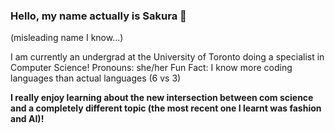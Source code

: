 ### Hello, my name actually is Sakura 👋
(misleading name I know...)
<!--
**NotSakura/NotSakura** is a ✨ _special_ ✨ repository because its `README.md` (this file) appears on your GitHub profile.

Here are some ideas to get you started:

- 🔭 I’m currently working on ...
- 🌱 I’m currently learning ...
- 👯 I’m looking to collaborate on ...
- 🤔 I’m looking for help with ...
- 💬 Ask me about ...
- 📫 How to reach me: ...
- 😄 Pronouns: ...
- ⚡ Fun fact: ...
-->

I am currently an undergrad at the University of Toronto doing a specialist in Computer Science! 
Pronouns: she/her
Fun Fact: I know more coding languages than actual languages (6 vs 3)

<b>

I really enjoy learning about the new intersection between com science and a completely different topic (the most recent one I learnt was fashion and AI)!


